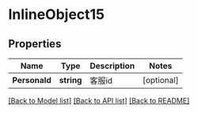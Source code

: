 # InlineObject15

## Properties

Name | Type | Description | Notes
------------ | ------------- | ------------- | -------------
**PersonaId** | **string** | 客服id | [optional] 

[[Back to Model list]](../README.md#documentation-for-models) [[Back to API list]](../README.md#documentation-for-api-endpoints) [[Back to README]](../README.md)


